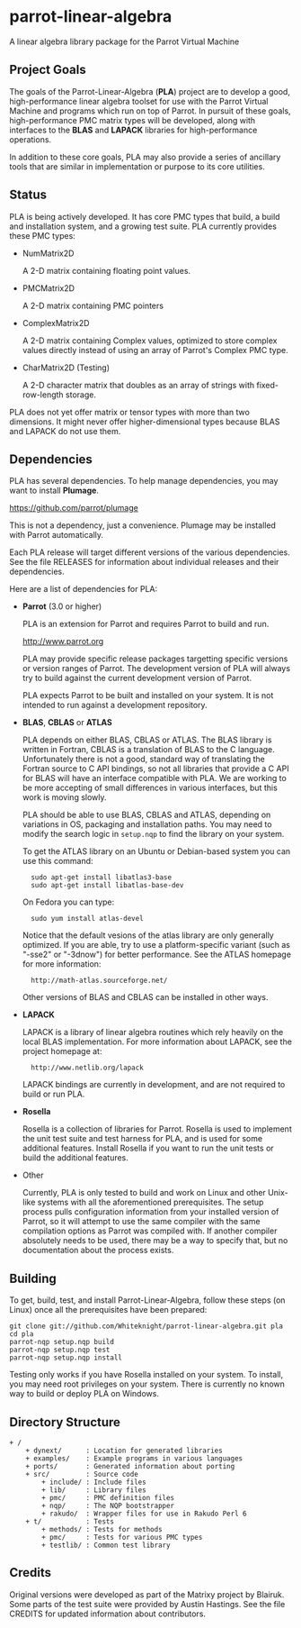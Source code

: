 # parrot-linear-algebra

A linear algebra library package for the Parrot Virtual Machine

## Project Goals

The goals of the Parrot-Linear-Algebra (**PLA**) project are to develop a good,
high-performance linear algebra toolset for use with the Parrot Virtual
Machine and programs which run on top of Parrot. In pursuit of these goals,
high-performance PMC matrix types will be developed, along with interfaces
to the **BLAS** and **LAPACK** libraries for high-performance operations.

In addition to these core goals, PLA may also provide a series of ancillary
tools that are similar in implementation or purpose to its core utilities.

## Status

PLA is being actively developed. It has core PMC types that build, a build
and installation system, and a growing test suite. PLA currently provides these
PMC types:

* NumMatrix2D

    A 2-D matrix containing floating point values.

* PMCMatrix2D

    A 2-D matrix containing PMC pointers

* ComplexMatrix2D

    A 2-D matrix containing Complex values, optimized to store complex values
    directly instead of using an array of Parrot's Complex PMC type.

* CharMatrix2D (Testing)

    A 2-D character matrix that doubles as an array of strings with
    fixed-row-length storage.

PLA does not yet offer matrix or tensor types with more than two dimensions. It
might never offer higher-dimensional types because BLAS and LAPACK do not use
them.

## Dependencies

PLA has several dependencies. To help manage dependencies, you may want
to install **Plumage**.

https://github.com/parrot/plumage

This is not a dependency, just a convenience. Plumage may be installed with
Parrot automatically.

Each PLA release will target different versions of the various dependencies.
See the file RELEASES for information about individual releases and their
dependencies.

Here are a list of dependencies for PLA:

* **Parrot** (3.0 or higher)

    PLA is an extension for Parrot and requires Parrot to build and run.

    http://www.parrot.org

    PLA may provide specific release packages targetting specific versions or
    version ranges of Parrot. The development version of PLA will always try to
    build against the current development version of Parrot.

    PLA expects Parrot to be built and installed on your system. It is not intended
    to run against a development repository.

* **BLAS**, **CBLAS** or **ATLAS**

    PLA depends on either BLAS, CBLAS or ATLAS. The BLAS library is written in
    Fortran, CBLAS is a translation of BLAS to the C language. Unfortunately
    there is not a good, standard way of translating the Fortran source to C
    API bindings, so not all libraries that provide a C API for BLAS will have
    an interface compatible with PLA. We are working to be more accepting of
    small differences in various interfaces, but this work is moving slowly.

    PLA should be able to use BLAS, CBLAS and ATLAS, depending on variations in
    OS, packaging and installation paths. You may need to modify the search
    logic in `setup.nqp` to find the library on your system.

    To get the ATLAS library on an Ubuntu or Debian-based system you can use
    this command:

        sudo apt-get install libatlas3-base
        sudo apt-get install libatlas-base-dev

    On Fedora you can type:

        sudo yum install atlas-devel

    Notice that the default vesions of the atlas library are only generally
    optimized. If you are able, try to use a platform-specific variant (such
    as "-sse2" or "-3dnow") for better performance. See the ATLAS homepage for
    more information:

        http://math-atlas.sourceforge.net/

    Other versions of BLAS and CBLAS can be installed in other ways.

* **LAPACK**

    LAPACK is a library of linear algebra routines which rely heavily on the
    local BLAS implementation. For more information about LAPACK, see the
    project homepage at:

        http://www.netlib.org/lapack

    LAPACK bindings are currently in development, and are not required to
    build or run PLA.

* **Rosella**

    Rosella is a collection of libraries for Parrot. Rosella is used to
    implement the unit test suite and test harness for PLA, and is used for
    some additional features. Install Rosella if you want to run the unit tests
    or build the additional features.

* Other

    Currently, PLA is only tested to build and work on Linux and other
    Unix-like systems with all the aforementioned prerequisites. The setup
    process pulls configuration information from your installed version of
    Parrot, so it will attempt to use the same compiler with the same
    compilation options as Parrot was compiled with. If another compiler
    absolutely needs to be used, there may be a way to specify that, but no
    documentation about the process exists.

## Building

To get, build, test, and install Parrot-Linear-Algebra, follow these steps
(on Linux) once all the prerequisites have been prepared:

    git clone git://github.com/Whiteknight/parrot-linear-algebra.git pla
    cd pla
    parrot-nqp setup.nqp build
    parrot-nqp setup.nqp test
    parrot-nqp setup.nqp install

Testing only works if you have Rosella installed on your system. To
install, you may need root privileges on your system. There is currently no
known way to build or deploy PLA on Windows.

## Directory Structure

    + /
        + dynext/      : Location for generated libraries
        + examples/    : Example programs in various languages
        + ports/       : Generated information about porting
        + src/         : Source code
            + include/ : Include files
            + lib/     : Library files
            + pmc/     : PMC definition files
            + nqp/     : The NQP bootstrapper
            + rakudo/  : Wrapper files for use in Rakudo Perl 6
        + t/           : Tests
            + methods/ : Tests for methods
            + pmc/     : Tests for various PMC types
            + testlib/ : Common test library

## Credits

Original versions were developed as part of the Matrixy project by Blairuk.
Some parts of the test suite were provided by Austin Hastings.
See the file CREDITS for updated information about contributors.
